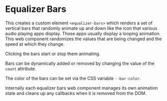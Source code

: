 # Equalizer Bars

This creates a custom element `<equalizer-bars>` which renders a set of vertical bars that randomly animate up and down like the icon that various audio playing apps display. Those apps usually display a looping animation. This web component randomizes the values that are being changed and the speed at which they change.

Clicking the bars start or stop them animating.

Bars can be dynamically added or removed by changing the value of the `count` attribute.

The color of the bars can be set via the CSS variable `--bar-color`.

Internally each equalizer bars web component manages its own animation state and cleans up any callbacks when it is removed from the DOM.
